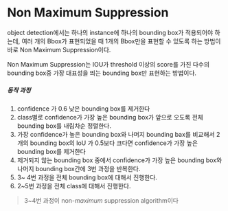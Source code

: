 # Non Maximum Suppression

object detection에서는 하나의 instance에 하나의 bounding box가 적용되어야 하는데, 여러 개의 Bbox가 표현되었을 때 1개의 Bbox만을 표현할 수 있도록 하는 방법이 바로 Non Maximum Suppression이다.

Non Maximum Suppression는 IOU가 threshold 이상의 score를 가진 다수의 bounding box중 가장 대표성을 띄는 bounding box만 표현하는 방법이다.



##### 동작 과정

1. confidence 가 0.6 낮은 bounding box를 제거한다
2. class별로 confidence가 가장 높은 bounding box가 앞으로 오도록 전체 bounding box를 내림차순 정렬한다.
3. 가장 confidence가 높은 bounding box와 나머지 bounding bax를 비교해서 2개의 bounding box의 IoU 가 0.5보다 크다면 confidence가 가장 높은 bounding box를 제거한다
4. 제거되지 않는 bounding box 중에서 confidence가 가장 높은 bounding box와 나머지 bounding box간에 3번 과정을 반복한다.
5. 3~ 4번 과정을 전체 bounding box에 대해서 진행한다.
6. 2~5번 과정을 전체 class에 대해서 진행한다.

> 3~4번 과정이 non-*maximum* suppression algorithm이다